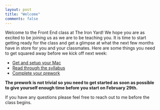 ```yaml
---
layout: post
title: "Welcome"
comments: false
---
```


Welcome to the Front End class at The Iron Yard! We hope you are as excited to be joining us as we are to be teaching you. It is time to start getting ready for the class and get a glimpse at what the next few months have in store for you and your classmates. Here are some things you need to get squared away before we kick off next week:

* [Get and setup your Mac](/setup)
* [Read through the syllabus](/syllabus)
* [Complete your prework](/prework)

**The prework is not trivial so you need to get started as soon as possible to give yourself enough time before you start on February 29th.**

If you have any questions please feel free to reach out to me before the class begins.

